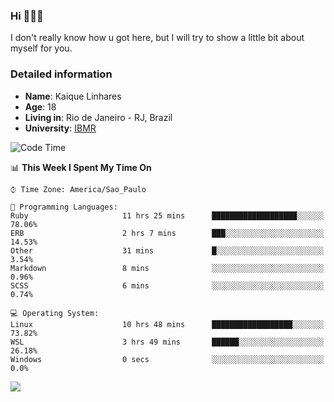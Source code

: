 ### Hi 🙋🏽‍♂️

I don't really know how u got here, but I will try to show a little bit about myself for you.

### Detailed information

* **Name**: Kaique Linhares
* **Age**: 18
* **Living in**: Rio  de Janeiro - RJ, Brazil
* **University**: [IBMR](https://www.ibmr.br/)

<!--START_SECTION:waka-->
![Code Time](http://img.shields.io/badge/Code%20Time-103%20hrs%2026%20mins-blue)

📊 **This Week I Spent My Time On** 

```text
⌚︎ Time Zone: America/Sao_Paulo

💬 Programming Languages: 
Ruby                     11 hrs 25 mins      ███████████████████░░░░░░   78.06% 
ERB                      2 hrs 7 mins        ███░░░░░░░░░░░░░░░░░░░░░░   14.53% 
Other                    31 mins             █░░░░░░░░░░░░░░░░░░░░░░░░   3.54% 
Markdown                 8 mins              ░░░░░░░░░░░░░░░░░░░░░░░░░   0.96% 
SCSS                     6 mins              ░░░░░░░░░░░░░░░░░░░░░░░░░   0.74%

💻 Operating System: 
Linux                    10 hrs 48 mins      ██████████████████░░░░░░░   73.82% 
WSL                      3 hrs 49 mins       ██████░░░░░░░░░░░░░░░░░░░   26.18% 
Windows                  0 secs              ░░░░░░░░░░░░░░░░░░░░░░░░░   0.0%

```


<!--END_SECTION:waka-->

<a href="https://www.linkedin.com/in/kaique-linhares-25a840208/"  target="_blank"><img src="https://img.shields.io/badge/-LinkedIn-%230077B5?style=for-the-badge&logo=linkedin&logoColor=white" target="_blank"></a>
